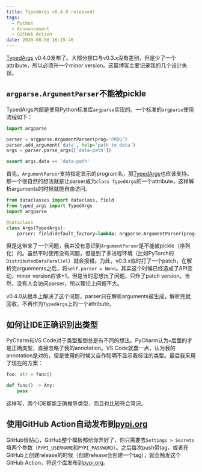 ```yaml
---
title: TypedArgs v0.4.0 released!
tags:
  - Python
  - Announcement
  - GitHub Action
date: 2020-08-08 16:15:46
---
```



[TypedArgs] v0.4.0发布了。大部分接口与v0.3.x没有差别，但是少了一个attribute，所以必须升一个minor version。这篇博客主要记录我的几个设计失误。

## `argparse.ArgumentParser`不能被pickle

TypedArgs内部是使用Python标准库`argparse`实现的。一个标准的`argparse`使用流程如下：

```python
import argparse

parser = argparse.ArgumentParser(prog='PROG')
parser.add_argument('data', help='path to data')
args = parser.parse_args(['data-path'])

assert args.data == 'data-path'
```

首先，`ArgumentParser`支持指定显示的program名，那[TypedArgs]也应该支持。那一个很自然的想法就是让parser成为`class TypedArgs`的一个attribute，这样解析arguments的时候就能自由访问。

```python
from dataclasses import dataclass, field
from typed_args import TypedArgs
import argparse

@dataclass
class Args(TypedArgs):
    parser: field(default_factory=lambda: argparse.ArgumentParser(prog='PROG'))
```

但是这带来了一个问题，我并没有意识到`ArgumentParser`是不能被pickle（序列化）的。虽然平时使用没有问题，但是到了多进程环境（比如PyTorch的`DistributedDataParallel`）就会报错。为此。v0.3.x临时打了一个patch，在解析完arguements之后，将`self.parser = None`。其实这个时候已经造成了API变动，minor version应该+1，但是当时思想出了问题，只升了patch version。当然，没有人会访问parser，所以理论上问题不大。

v0.4.0从根本上解决了这个问题，parser只在解析arguments被生成，解析完就回收，不再作为`TypedArgs`上的一个attribute。

## 如何让IDE正确识别出类型

PyCharm和VS Code对于类型推倒总是有不同的想法。PyCharm认为`=`后面的才是正确类型，直接忽略了我的annotation。VS Code就蠢一点，认为我的annotation是对的，但是使用的时候又自作聪明不显示我标注的类型。最后我采用了现在的方案：

```python
foo: str = func()

def func() -> Any:
    pass
```

这样写，两个IDE都能正确推导类型，而且也比较符合常识。

## 使用GitHub Action自动发布到[pypi.org]

GitHub很贴心，GitHub整个模板都给你弄好了，你只需要去`Settings > Secrets`填两个参数（`PYPI_USERNAME`和`PYPI_PASSWORD`）。之后每次push带tag，或者在GitHub上创建release的时候（创建release会创建一个tag），就会触发这个GitHub Action，将这个库发布到[pypi.org]。


[TypedArgs]: (https://github.com/SunDoge/typed-args)
[pypi.org]: (https://pypi.org/)